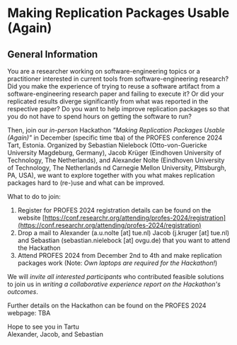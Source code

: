 # Making Replication Packages Usable (Again)

## General Information

You are a researcher working on software-engineering topics or a practitioner interested in current tools from software-engineering research? Did you make the experience of trying to reuse a software artifact from a software-engineering research paper and failing to execute it? Or did your replicated results diverge significantly from what was reported in the respective paper? Do you want to help improve replication packages so that you do not have to spend hours on getting the software to run?

Then, join our *in-person* Hackathon *"Making Replication Packages Usable (Again)"* in December (specific time tba)  of the PROFES conference 2024  Tart, Estonia. Organized by Sebastian Nielebock (Otto-von-Guericke University Magdeburg, Germany), Jacob Krüger (Eindhoven University of Technology, The Netherlands), and Alexander Nolte (Eindhoven University of Technology, The Netherlands nd Carnegie Mellon University, Pittsburgh, PA, USA), we want to explore together with you what makes replication packages hard to (re-)use and what can be improved.

What to do to join:

1. Register for PROFES 2024 registration details can be found on the website [https://conf.researchr.org/attending/profes-2024/registration](https://conf.researchr.org/attending/profes-2024/registration)
2. Drop a mail to Alexander (a.u.nolte [at] tue.nl) Jacob (j.kruger [at] tue.nl) and Sebastian (sebastian.nielebock [at] ovgu.de) that you want to attend the Hackathon
3. Attend PROFES 2024 from December 2nd to 4th and make replication packages work (Note: *Own laptops are required for the Hackathon!*)

We will *invite all interested participants* who contributed feasible solutions to join us in *writing a collaborative experience report on the Hackathon's outcomes*.

Further details on the Hackathon can be found on the PROFES 2024 webpage: TBA

Hope to see you in Tartu\
Alexander, Jacob, and Sebastian
